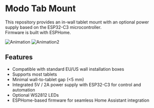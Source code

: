 # Modo Tab Mount

This repository provides an in-wall tablet mount with an optional power supply based on the ESP32-C3 microcontroller.  
Firmware is built with ESPHome.

![Animation](docs/images/modo_tab_mout_animation2x.gif)
![Animation2](docs/images/mtm_animation.gif)

## Features
- Compatible with standard EU/US wall installation boxes  
- Supports most tablets  
- Minimal wall-to-tablet gap (<5 mm)  
- Integrated 5V / 2A power supply with ESP32-C3 for control and automation  
- Optional WS2812 LEDs  
- ESPHome-based firmware for seamless Home Assistant integration 
